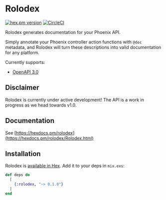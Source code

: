 # Rolodex

[![hex.pm version](https://img.shields.io/hexpm/v/rolodex.svg)](https://hex.pm/packages/rolodex) [![CircleCI](https://circleci.com/gh/Frameio/rolodex.svg?style=svg)](https://circleci.com/gh/Frameio/rolodex)

Rolodex generates documentation for your Phoenix API.

Simply annotate your Phoenix controller action functions with `@doc` metadata, and Rolodex will turn these descriptions into valid documentation for any platform.

Currently supports:
- [OpenAPI 3.0](https://swagger.io/specification/)

## Disclaimer

Rolodex is currently under active development! The API is a work in progress as we head towards v1.0.

## Documentation

See [https://hexdocs.pm/rolodex](https://hexdocs.pm/rolodex/Rolodex.html)

## Installation

Rolodex is [available in Hex](https://hex.pm/packages/rolodex). Add it to your
deps in `mix.exs`:

```elixir
def deps do
  [
    {:rolodex, "~> 0.1.0"}
  ]
end
```
